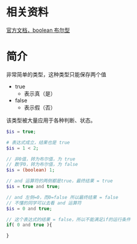 # 相关资料

[官方文档，boolean 布尔型](https://www.php.net/manual/zh/language.types.boolean.php)

# 简介

非常简单的类型，这种类型只能保存两个值

- true
  - 表示真（是）
- false
  - 表示假（否）

该类型被大量应用于各种判断、状态。

```PHP
$is = true;

# 表达式成立，结果也是 true
$is = 1 < 2;

// 非0值，转为布尔值，为 true
// 数字0，转为布尔值，为 false
$is = (boolean) 1;

// and 运算符的两侧都是true，最终结果 = true
$is = true and true;

// and 左侧=0，而0=false 所以最终结果 = false
// 不懂的同学可以去看 and 运算符
$is = 0 and true;

// 这个表达式的结果 = false，所以不能满足if的运行条件
if( 0 and true ){

}
```